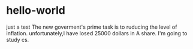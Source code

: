# hello-world
just a test
The new goverment's prime task is to ruducing the level of inflation.
unfortunately,I have losed 25000 dollars in A share.
I'm going to study cs.
